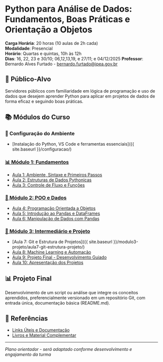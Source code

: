 # Python para Análise de Dados: Fundamentos, Boas Práticas e Orientação a Objetos

**Carga Horária**: 20 horas (10 aulas de 2h cada)  
**Modalidade**: Presencial  
**Horário**: Quartas e quintas, 10h às 12h  
**Dias**: 16, 22, 23 e 30/10; 06,12,13,19, e 27/11; e 04/12/2025
**Professor**: Bernardo Alves Furtado - bernardo.furtado@ipea.gov.br

## 🎯 Público-Alvo
Servidores públicos com familiaridade em lógica de programação e uso de dados que desejem aprender Python para aplicar em projetos de dados de forma eficaz e seguindo boas práticas.

## 📚 Módulos do Curso

### 🔧 Configuração do Ambiente

- [Instalação do Python, VS Code e ferramentas essenciais]({{ site.baseurl }}/configuracao/)

### [📊 Módulo 1: Fundamentos](modulo1-fundamentos/README.md)
- [Aula 1: Ambiente, Sintaxe e Primeiros Passos](modulo1-fundamentos/aula1-ambiente-sintaxe/README.md)
- [Aula 2: Estruturas de Dados Pythonicas](modulo1-fundamentos/aula2-estruturas-dados/README.md)
- [Aula 3: Controle de Fluxo e Funções](modulo1-fundamentos/aula3-controle-fluxo/README.md)

### [🐍 Módulo 2: POO e Dados](modulo2-objetos/README.md)
- [Aula 4: Programação Orientada a Objetos](modulo2-objetos/aula4-programacao-orientada-objetos/README.md)
- [Aula 5: Introdução ao Pandas e DataFrames](modulo2-objetos/aula5-pandas-dataframes/README.md)
- [Aula 6: Manipulação de Dados com Pandas](modulo2-objetos/aula6-manipulacao-dados/README.md)

### [🚀 Módulo 3: Intermediário e Projeto](modulo3-projeto/README.md)
- [Aula 7: Git e Estrutura de Projetos]({{ site.baseurl }}/modulo3-projeto/aula7-git-estrutura-projeto/)
- [Aula 8: Machine Learning e Automação](modulo3-projeto/aula8-ml-automacao/README.md)
- [Aula 9: Projeto Final - Desenvolvimento Guiado](modulo3-projeto/aula9-projeto-final-guiado/README.md)
- [Aula 10: Apresentação dos Projetos](modulo3-projeto/aula10-apresentacao-projetos/README.md)

## 📊 Projeto Final
Desenvolvimento de um script ou análise que integre os conceitos aprendidos, preferencialmente versionado em um repositório Git, com entrada única, documentação básica (README.md).

## 📖 Referências
- [Links Úteis e Documentação](referencias/links-uteis.md)
- [Livros e Material Complementar](referencias/livros-material.md)

---

*Plano orientador - será adaptado conforme desenvolvimento e engajamento da turma*